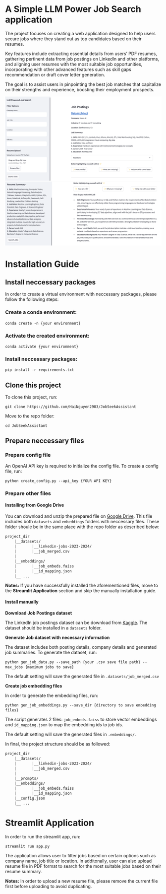 # A Simple LLM Power Job Search application

The project focuses on creating a web application designed to help users secure jobs where they stand out as top candidates based on their resumes. 

Key features include extracting essential details from users’ PDF resumes, gathering pertinent data from job postings on LinkedIn and other platforms, and aligning user resumes with the most suitable job opportunities, incorporating with other advanced features such as skill gaps recommendation or draft cover letter generation.

The goal is to assist users in pinpointing the best job matches that capitalize on their strengths and experience, boosting their employment prospects.

![My Image](images/demo1.png)
![My Image](images/demo2.png)
# Installation Guide

## Install neccessary packages
In order to create a virtual environment with neccessary packages, please follow the following steps:

### Create a conda environment:
```
conda create -n {your environment}
```

### Activate the created environment:
```
conda activate {your environment}
```

### Install neccessary packages:
```
pip install -r requirements.txt
```

## Clone this project
To clone this project, run:
```
git clone https://github.com/HaiNguyen2903/JobSeekAssistant
```

Move to the repo folder:
```
cd JobSeekAssistant
```

## Prepare neccessary files

### Prepare config file
An OpenAI API key is required to initialize the config file. To create a config file, run:
```
python create_config.py --api_key {YOUR API KEY}
```

### Prepare other files

#### Installing from Google Drive
You can download and unzip the prepared file on [Google Drive](https://drive.google.com/file/d/1lGxQC2D3p6c8iPJZTl8Z_Ojix4-HJ2YI/view?usp=share_link). This file includes both ```datasets``` and ```embeddings``` folders with neccessary files. These folder shoule be in the same place with the repo folder as described below:

```
project_dir
    |__datasets/
    |       |__linkedin-jobs-2023-2024/
    |       |__job_merged.csv
    |
    |__embeddings/
    |       |__job_embeds.faiss
    |       |__id_mapping.json
    |__ ...

```

**Notes:** If you have successfully installed the aforementioned files, move to the **Streamlit Application** section and skip the manually installation guide.

#### Install manually

**Download Job Postings dataset**

The LinkedIn job postings dataset can be download from [Kaggle](https://www.kaggle.com/datasets/arshkon/linkedin-job-postings). The dataset should be installed in a ```datasets``` folder.


**Generate Job dataset with necessary information**

The dataset includes both posting details, company details and generated job summaries. To generate the dataset, run:
```
python gen_job_data.py --save_path {your .csv save file path} --max_jobs {maximum jobs to save}
```
The default setting will save the generated file in ```.datasets/job_merged.csv```

**Create job embedding files**

In order to generate the embedding files, run:
```
python gen_job_embeddings.py --save_dir {directory to save embedding files}
```
The script generates 2 files: ```job_embeds.faiss``` to store vector embeddings and ```id_mapping.json``` to map the embedding ids to job ids.

The default setting will save the generated files in ```.embeddings/```.

In final, the project structure should be as followed:

```
project_dir
    |__datasets/
    |       |__linkedin-jobs-2023-2024/
    |       |__job_merged.csv
    |
    |__prompts/
    |__embeddings/
    |       |__job_embeds.faiss
    |       |__id_mapping.json
    |__config.json
    |__ ...

```

# Streamlit Application

In order to run the streamlit app, run:
```
streamlit run app.py
```

The application allows user to filter jobs based on certain options such as company name, job title or location. In additonally, user can also upload resume file in PDF format to search for the most suitable jobs based on their resume summary.

**Notes:** In order to upload a new resume file, please remove the current file first before uploading to avoid duplicating.